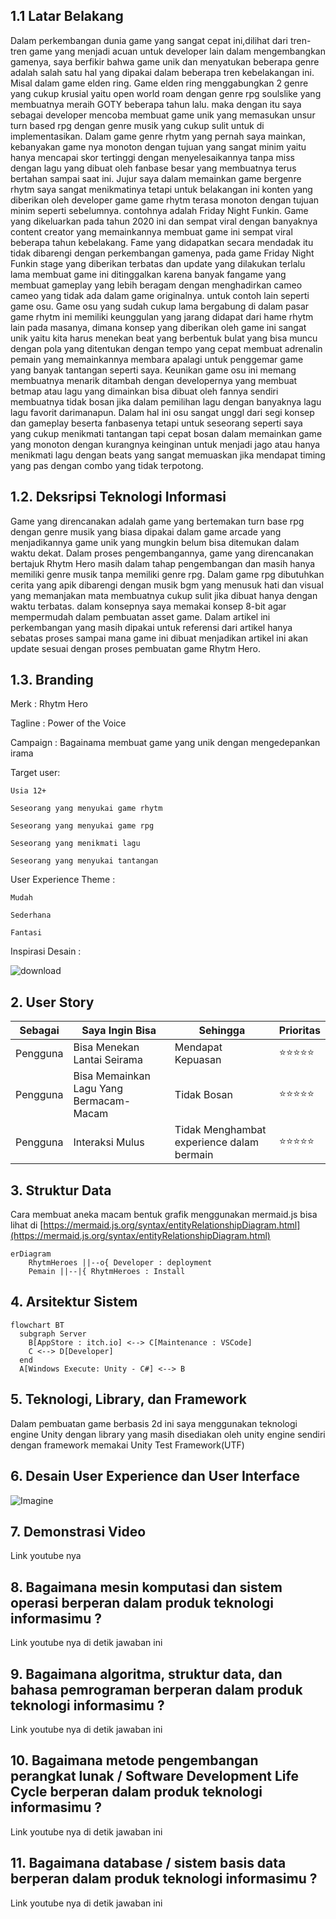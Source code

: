 ## 1.1 Latar Belakang

Dalam perkembangan dunia game yang sangat cepat ini,dilihat dari tren-tren game yang menjadi acuan untuk developer lain dalam mengembangkan gamenya, saya berfikir bahwa game unik dan menyatukan beberapa genre adalah salah satu hal yang dipakai dalam beberapa tren kebelakangan ini. Misal dalam game elden ring. Game elden ring menggabungkan 2 genre yang cukup krusial yaitu open world roam dengan genre rpg soulslike yang membuatnya meraih GOTY beberapa tahun lalu. maka dengan itu saya sebagai developer mencoba membuat game unik yang memasukan unsur turn based rpg dengan genre musik yang cukup sulit untuk di implementasikan. Dalam game genre rhytm yang pernah saya mainkan, kebanyakan game nya monoton dengan tujuan yang sangat minim yaitu hanya mencapai skor tertinggi dengan menyelesaikannya tanpa miss dengan lagu yang dibuat oleh fanbase besar yang membuatnya terus bertahan sampai saat ini. Jujur saya dalam memainkan game bergenre rhytm saya sangat menikmatinya tetapi untuk belakangan ini konten yang diberikan oleh developer game game rhytm terasa monoton dengan tujuan minim seperti sebelumnya. contohnya adalah Friday Night Funkin. Game yang dikeluarkan pada tahun 2020 ini dan sempat viral dengan banyaknya content creator yang memainkannya membuat game ini sempat viral beberapa tahun kebelakang. Fame yang didapatkan secara mendadak itu tidak dibarengi dengan perkembangan gamenya, pada game Friday Night Funkin stage yang diberikan terbatas dan update yang dilakukan terlalu lama membuat game ini ditinggalkan karena banyak fangame yang membuat gameplay yang lebih beragam dengan menghadirkan cameo cameo yang tidak ada dalam game originalnya. untuk contoh lain seperti game osu. Game osu yang sudah cukup lama bergabung di dalam pasar game rhytm ini memiliki keunggulan yang jarang didapat dari hame rhytm lain pada masanya, dimana konsep yang diberikan oleh game ini sangat unik yaitu kita harus menekan beat yang berbentuk bulat yang bisa muncu dengan pola yang ditentukan dengan tempo yang cepat membuat adrenalin pemain yang memainkannya membara apalagi untuk penggemar game yang banyak tantangan seperti saya. Keunikan game osu ini memang membuatnya menarik ditambah dengan developernya yang membuat betmap atau lagu yang dimainkan bisa dibuat oleh fannya sendiri membuatnya tidak bosan jika dalam pemilihan lagu dengan banyaknya lagu lagu favorit darimanapun. Dalam hal ini osu sangat unggl dari segi konsep dan gameplay beserta fanbasenya tetapi untuk seseorang seperti saya yang cukup menikmati tantangan tapi cepat bosan dalam memainkan game yang monoton dengan kurangnya keinginan untuk menjadi jago atau hanya menikmati lagu dengan beats yang 
sangat memuaskan jika mendapat timing yang pas dengan combo yang tidak terpotong.
## 1.2. Deksripsi Teknologi Informasi

Game yang direncanakan adalah game yang bertemakan turn base rpg dengan genre musik yang biasa dipakai dalam game arcade yang menjadikannya game unik yang mungkin belum bisa ditemukan dalam waktu dekat. Dalam proses pengembangannya, game yang direncanakan bertajuk Rhytm Hero masih dalam tahap pengembangan dan masih hanya memiliki genre musik tanpa memiliki genre rpg. Dalam game rpg dibutuhkan cerita yang apik dibarengi dengan musik bgm yang menusuk hati dan visual yang memanjakan mata membuatnya cukup sulit jika dibuat hanya dengan waktu terbatas. dalam konsepnya saya memakai konsep 8-bit agar mempermudah dalam pembuatan asset game. Dalam artikel ini perkembangan yang masih dipakai untuk referensi dari artikel hanya sebatas proses sampai mana game ini dibuat menjadikan artikel ini akan update sesuai dengan proses pembuatan game Rhytm Hero.

## 1.3. Branding

Merk : Rhytm Hero

Tagline : Power of the Voice

Campaign : Bagainama membuat game yang unik dengan mengedepankan irama

Target user:

    Usia 12+
    
    Seseorang yang menyukai game rhytm
    
    Seseorang yang menyukai game rpg
    
    Seseorang yang menikmati lagu
    
    Seseorang yang menyukai tantangan 
    
User Experience Theme : 

    Mudah
    
    Sederhana
    
    Fantasi

Inspirasi Desain :

![download](https://github.com/Munbumn/UTS/assets/79837322/b32cbe76-4b11-433b-8232-b478370fda44)


## 2. User Story

Sebagai | Saya Ingin Bisa | Sehingga | Prioritas
---|---|---|---
Pengguna | Bisa Menekan Lantai Seirama | Mendapat Kepuasan | ⭐⭐⭐⭐⭐
Pengguna | Bisa Memainkan Lagu Yang Bermacam-Macam | Tidak Bosan | ⭐⭐⭐⭐⭐
Pengguna | Interaksi Mulus | Tidak Menghambat experience dalam bermain | ⭐⭐⭐⭐⭐

## 3. Struktur Data

Cara membuat aneka macam bentuk grafik menggunakan mermaid.js bisa lihat di [https://mermaid.js.org/syntax/entityRelationshipDiagram.html](https://mermaid.js.org/syntax/entityRelationshipDiagram.html) 

```mermaid
erDiagram
    RhytmHeroes ||--o{ Developer : deployment
    Pemain ||--|{ RhytmHeroes : Install
```

## 4. Arsitektur Sistem
```mermaid
flowchart BT 
  subgraph Server
    B[AppStore : itch.io] <--> C[Maintenance : VSCode] 
    C <--> D[Developer] 
  end
  A[Windows Execute: Unity - C#] <--> B 
  ```
## 5. Teknologi, Library, dan Framework

Dalam pembuatan game berbasis 2d ini saya menggunakan teknologi engine Unity dengan library yang masih disediakan oleh unity engine sendiri dengan framework memakai Unity Test Framework(UTF)

## 6. Desain User Experience dan User Interface

![Imagine](https://github.com/Munbumn/UTS/assets/79837322/2b3ff437-b082-435d-b4a1-a407b26acc4e)


## 7. Demonstrasi Video

Link youtube nya

## 8. Bagaimana mesin komputasi dan sistem operasi berperan dalam produk teknologi informasimu ?

Link youtube nya di detik jawaban ini

## 9. Bagaimana algoritma, struktur data, dan bahasa pemrograman berperan dalam produk teknologi informasimu ?

Link youtube nya di detik jawaban ini

## 10. Bagaimana metode pengembangan perangkat lunak / Software Development Life Cycle berperan dalam produk teknologi informasimu ?

Link youtube nya di detik jawaban ini

## 11. Bagaimana database / sistem basis data berperan dalam produk teknologi informasimu ?

Link youtube nya di detik jawaban ini
